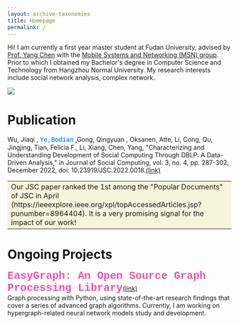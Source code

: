 ```yaml
---
layout: archive-taxonomies
title: Homepage
permalink: /
---
```



Hi! I am currently a first year master student at Fudan University, advised by [Prof. Yang Chen](https://chenyang03.wordpress.com/) with the [Mobile Systems and Networking (MSN) group](https://fudan-msn.mysxl.cn/#members). 
Prior to which I obtained my Bachelor's degree in Computer Science and Technology from Hangzhou Normal University.
My research interests include social network analysis, complex network.

![](https://github-readme-stats.vercel.app/api?username=yizhihenpidehou&show_icons=true&theme=dark&count_private=true)

# Publication
Wu, Jiaqi , <font face="courier New" color="#1E90FF"><strong>Ye,Bodian</strong></font>  ,Gong, Qingyuan , Oksanen, Atte, Li, Cong, Qu, Jingjing, Tian, Felicia F., Li, Xiang, Chen, Yang, 
"Characterizing and Understanding Development of Social Computing Through DBLP: A Data-Driven Analysis," in Journal of Social Computing, vol. 3, no. 4, pp. 287-302, December 2022, doi: 10.23919/JSC.2022.0018.[(link)](https://ieeexplore.ieee.org/document/10054637/)
<table><tr><td bgcolor="#f5f5dc">Our JSC paper ranked the 1st among the "Popular Documents" of JSC in April (https://ieeexplore.ieee.org/xpl/topAccessedArticles.jsp?punumber=8964404). It is a very promising signal for the impact of our work!
</td></tr></table>


# Ongoing Projects
<font face="courier New" color="#F54FAA" size=5><strong>EasyGraph: An Open Source Graph Processing Library</strong></font>[(link)](https://easy-graph.github.io/)  
Graph processing with Python, using state-of-the-art research findings that cover a series of advanced graph algorithms. Currently, I am working on hypergraph-related neural network models study and development. 

